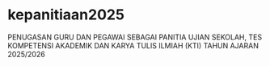 # kepanitiaan2025
PENUGASAN GURU DAN PEGAWAI SEBAGAI PANITIA UJIAN SEKOLAH, TES KOMPETENSI AKADEMIK DAN KARYA TULIS ILMIAH (KTI) TAHUN AJARAN 2025/2026
